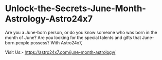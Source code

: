 # Unlock-the-Secrets-June-Month-Astrology-Astro24x7
Are you a June-born person, or do you know someone who was born in the month of June? Are you looking for the special talents and gifts that June-born people possess? With Astro24x7,

Visit Us:- https://astro24x7.com/june-month-astrology/
